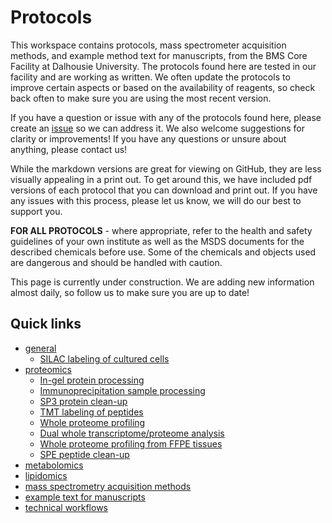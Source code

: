 # Protocols

This workspace contains protocols, mass spectrometer acquisition methods, and example method text for manuscripts, from the BMS Core Facility at Dalhousie University. The protocols found here are tested in our facility and are working as written. We often update the protocols to improve certain aspects or based on the availability of reagents, so check back often to make sure you are using the most recent version.

If you have a question or issue with any of the protocols found here, please create an [issue](https://github.com/bmsCoreFacility/protocols/issues) so we can address it. We also welcome suggestions for clarity or improvements! If you have any questions or unsure about anything, please contact us!

While the markdown versions are great for viewing on GitHub, they are less visually appealing in a print out. To get around this, we have included pdf versions of each protocol that you can download and print out. If you have any issues with this process, please let us know, we will do our best to support you.

**FOR ALL PROTOCOLS** - where appropriate, refer to the health and safety guidelines of your own institute as well as the MSDS documents for the described chemicals before use. Some of the chemicals and objects used are dangerous and should be handled with caution.

This page is currently under construction. We are adding new information almost daily, so follow us to make sure you are up to date!

## Quick links <!-- omit in toc -->

- [general](https://github.com/bmsCoreFacility/protocols/blob/main/general)
    - [SILAC labeling of cultured cells](https://github.com/bmsCoreFacility/protocols/blob/main/general/silacLabelingOfCulturedCells.md)
- [proteomics](https://github.com/bmsCoreFacility/protocols/blob/main/proteomics)
    - [In-gel protein processing](https://github.com/bmsCoreFacility/protocols/blob/main/proteomics/inGelProteinProcessing.md)
    - [Immunoprecipitation sample processing](https://github.com/bmsCoreFacility/protocols/blob/main/proteomics/immunoprecipitationSamplePreparation.md)
    - [SP3 protein clean-up](https://github.com/bmsCoreFacility/protocols/blob/main/proteomics/sp3ProteinCleanup.md)
    - [TMT labeling of peptides](https://github.com/bmsCoreFacility/protocols/blob/main/proteomics/tmtLabelingOfPeptides.md)
    - [Whole proteome profiling](https://github.com/bmsCoreFacility/protocols/blob/main/proteomics/wholeProteomeProfiling.md)
    - [Dual whole transcriptome/proteome analysis](https://github.com/bmsCoreFacility/protocols/blob/main/proteomics/wholeTranscriptomeProteomeAnalysis.md)
    - [Whole proteome profiling from FFPE tissues](https://github.com/bmsCoreFacility/protocols/blob/main/proteomics/ffpeTissueWholeProteomeAnalysis.md)
    - [SPE peptide clean-up](https://github.com/bmsCoreFacility/protocols/blob/main/proteomics/spePeptideCleanup.md)
- [metabolomics](https://github.com/bmsCoreFacility/protocols/blob/main/metabolomics)
- [lipidomics](https://github.com/bmsCoreFacility/protocols/blob/main/lipidomics)
- [mass spectrometry acquisition methods](https://github.com/bmsCoreFacility/protocols/blob/main/acquisitionMethods)
- [example text for manuscripts](https://github.com/bmsCoreFacility/protocols/blob/main/manuscriptMethods)
- [technical workflows](https://github.com/bmsCoreFacility/protocols/blob/main/technical)